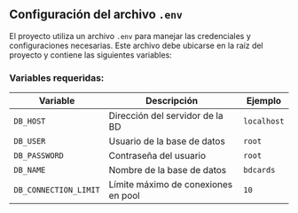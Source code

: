 ## Configuración del archivo `.env`

El proyecto utiliza un archivo `.env` para manejar las credenciales y configuraciones necesarias. Este archivo debe ubicarse en la raíz del proyecto y contiene las siguientes variables:

### Variables requeridas:

| Variable              | Descripción                         | Ejemplo         |
|-----------------------|-------------------------------------|-----------------|
| `DB_HOST`            | Dirección del servidor de la BD     | `localhost`     |
| `DB_USER`            | Usuario de la base de datos         | `root`          |
| `DB_PASSWORD`        | Contraseña del usuario              | `root`          |
| `DB_NAME`            | Nombre de la base de datos          | `bdcards`       |
| `DB_CONNECTION_LIMIT`| Límite máximo de conexiones en pool | `10`            |